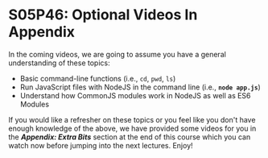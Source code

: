 # S05P46: Optional Videos In Appendix

In the coming videos, we are going to assume you have a general understanding of these topics:

- Basic command-line functions (i.e., `cd`, `pwd`, `ls`)
- Run JavaScript files with NodeJS in the command line (i.e., **`node app.js`**)
- Understand how CommonJS modules work in NodeJS as well as ES6 Modules

If you would like a refresher on these topics or you feel like you don't have enough knowledge of the above, we have provided some videos for you in the ***Appendix: Extra Bits*** section at the end of this course which you can watch now before jumping into the next lectures. Enjoy!